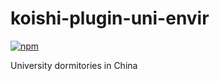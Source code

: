 # koishi-plugin-uni-envir

[![npm](https://img.shields.io/npm/v/koishi-plugin-uni-envir?style=flat-square)](https://www.npmjs.com/package/koishi-plugin-uni-envir)

University dormitories in China

